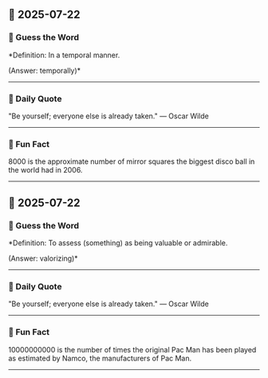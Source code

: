 ## 📅 2025-07-22

### 🧩 Guess the Word  
*Definition: In a temporal manner.

(Answer: temporally)*

---

### 💬 Daily Quote  
"Be yourself; everyone else is already taken." — Oscar Wilde

---

### 🧐 Fun Fact  
8000 is the approximate number of mirror squares the biggest disco ball in the world had in 2006.

---

## 📅 2025-07-22

### 🧩 Guess the Word  
*Definition: To assess (something) as being valuable or admirable.

(Answer: valorizing)*

---

### 💬 Daily Quote  
"Be yourself; everyone else is already taken." — Oscar Wilde

---

### 🧐 Fun Fact  
10000000000 is the number of times the original Pac Man has been played as estimated by Namco, the manufacturers of Pac Man.

---

